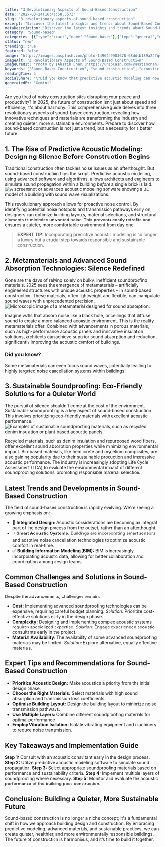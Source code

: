 ```yaml
---
title: "3 Revolutionary Aspects of Sound-Based Construction"
date: "2025-03-24T16:40:58.357Z"
slug: "3-revolutionary-aspects-of-sound-based-construction"
excerpt: "Discover the latest insights and trends about Sound-Based Construction. This comprehensive guide covers everything you need to know about Sound-Based Construction in 2025."
metaDescription: "Discover the latest insights and trends about Sound-Based Construction. This comprehensive guide covers everything you need to know about Sound-Based Const..."
category: "Sound-based"
categories: [{"type":"exact","name":"Sound-based"},{"type":"general","name":"Engineering"},{"type":"medium","name":"Acoustics"},{"type":"specific","name":"Noise Control"},{"type":"niche","name":"Vibration Damping"}]
status: "new"
trending: true
featured: false
image: "https://images.unsplash.com/photo-1496449903678-68ddcb189a24?q=85&w=1200&fit=max&fm=webp&auto=compress"
imageAlt: "3 Revolutionary Aspects of Sound-Based Construction"
imageCredit: "Photo by [Austin Chan](https://unsplash.com/@austinchan) on Unsplash"
keywords: ["Sound-Based Construction", "sound construction", "acoustic construction", "noise control construction", "soundproofing construction methods", "best soundproofing materials construction", "construction sound insulation", "sound-based building design", "reduce construction noise pollution", "commercial soundproof construction"]
readingTime: 5
socialShare: "\"Did you know that predictive acoustic modeling can now design silence before construction even begins? The future of building is quieter than you think!\""
generatedBy: "Gemini"
---
```




Are you tired of noisy construction sites disrupting your peace and productivity?  In 2025, the future of construction isn't just about speed and efficiency; it's about harmony.  This comprehensive guide delves into three revolutionary aspects of sound-based construction, revealing how innovative techniques and materials are transforming the industry and creating quieter, more sustainable environments.  Prepare to discover how sound-based construction is not just a trend, but a necessity for a better future.

## 1.  The Rise of Predictive Acoustic Modeling: Designing Silence Before Construction Begins

Traditional construction often tackles noise issues as an afterthought.  But sound-based construction flips the script.  Predictive acoustic modeling, using advanced software and algorithms, allows architects and engineers to simulate sound propagation within a building *before* a single brick is laid. ![A screenshot of advanced acoustic modeling software showing a 3D model of a building with sound wave visualizations.](https://images.unsplash.com/photo-1451187580459-43490279c0fa?q=85&w=1200&fit=max&fm=webp&auto=compress)

This revolutionary approach allows for proactive noise control.  By identifying potential noise hotspots and transmission pathways early on, designers can optimize building layouts, material selections, and structural elements to minimize unwanted noise.  This prevents costly retrofits and ensures a quieter, more comfortable environment from day one.

> **EXPERT TIP:**  Incorporating predictive acoustic modeling is no longer a luxury but a crucial step towards responsible and sustainable construction.

## 2.  Metamaterials and Advanced Sound Absorption Technologies:  Silence Redefined

Gone are the days of relying solely on bulky, inefficient soundproofing materials.  2025 sees the emergence of metamaterials – artificially engineered structures with unique acoustic properties – in sound-based construction.  These materials, often lightweight and flexible, can manipulate sound waves with unprecedented precision.  ![Microscopic image of a metamaterial designed for sound absorption.](https://images.unsplash.com/photo-1484417894907-623942c8ee29?q=85&w=1200&fit=max&fm=webp&auto=compress)

Imagine walls that absorb noise like a black hole, or ceilings that diffuse sound to create a more balanced acoustic environment.  This is the reality metamaterials offer.  Combined with advancements in porous materials, such as high-performance acoustic panels and innovative insulation solutions, architects can achieve superior sound absorption and reduction, significantly improving the acoustic comfort of buildings.

### Did you know?

Some metamaterials can even focus sound waves, potentially leading to highly targeted noise cancellation systems within buildings!

## 3.  Sustainable Soundproofing: Eco-Friendly Solutions for a Quieter World

The pursuit of silence shouldn't come at the cost of the environment.  Sustainable soundproofing is a key aspect of sound-based construction.  This involves prioritizing eco-friendly materials with excellent acoustic performance.  ![Examples of sustainable soundproofing materials, such as recycled denim insulation or plant-based acoustic panels.](https://images.unsplash.com/photo-1517976487492-5750f3195933?q=85&w=1200&fit=max&fm=webp&auto=compress)

Recycled materials, such as denim insulation and repurposed wood fibers, offer excellent sound absorption properties while minimizing environmental impact.  Bio-based materials, like hempcrete and mycelium composites, are also gaining popularity due to their sustainable production and impressive acoustic performance.  The industry is increasingly adopting Life Cycle Assessment (LCA) to evaluate the environmental impact of different soundproofing solutions, promoting responsible material selection.

##  Latest Trends and Developments in Sound-Based Construction

The field of sound-based construction is rapidly evolving.  We're seeing a growing emphasis on:

* 🔑 **Integrated Design:**  Acoustic considerations are becoming an integral part of the design process from the outset, rather than an afterthought.
* ⚡ **Smart Acoustic Systems:**  Buildings are incorporating smart sensors and adaptive noise cancellation technologies to optimize acoustic comfort in real-time.
* ✅ **Building Information Modeling (BIM):** BIM is increasingly incorporating acoustic data, allowing for better collaboration and coordination among design teams.



## Common Challenges and Solutions in Sound-Based Construction

Despite the advancements, challenges remain:

* **Cost:**  Implementing advanced soundproofing technologies can be expensive, requiring careful budget planning.  *Solution:* Prioritize cost-effective solutions early in the design phase.
* **Complexity:**  Designing and implementing complex acoustic systems requires specialized expertise.  *Solution:* Engage experienced acoustic consultants early in the project.
* **Material Availability:**  The availability of some advanced soundproofing materials may be limited.  *Solution:* Explore alternative, equally effective materials.

## Expert Tips and Recommendations for Sound-Based Construction

* **Prioritize Acoustic Design:**  Make acoustics a priority from the initial design phase.
* **Choose the Right Materials:**  Select materials with high sound absorption and transmission loss coefficients.
* **Optimize Building Layout:**  Design the building layout to minimize noise transmission pathways.
* **Use Multiple Layers:**  Combine different soundproofing materials for optimal performance.
* **Employ Vibration Isolation:**  Isolate vibrating equipment and machinery to reduce noise transmission.

## Key Takeaways and Implementation Guide

**Step 1:**  Consult with an acoustic consultant early in the design process.
**Step 2:**  Utilize predictive acoustic modeling software to simulate sound propagation.
**Step 3:**  Select appropriate soundproofing materials based on performance and sustainability criteria.
**Step 4:**  Implement multiple layers of soundproofing where necessary.
**Step 5:**  Monitor and evaluate the acoustic performance of the building post-construction.

## Conclusion: Building a Quieter, More Sustainable Future

Sound-based construction is no longer a niche concept; it's a fundamental shift in how we approach building design and construction. By embracing predictive modeling, advanced materials, and sustainable practices, we can create quieter, healthier, and more environmentally responsible buildings.  The future of construction is harmonious, and it’s time to build it together.

